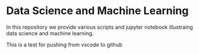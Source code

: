 # Data Science and Machine Learning

In this repository we provide various scripts and jupyter notebook illustraing data science and machine learning.

This is a test for pushing from vscode to github